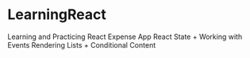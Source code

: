 # LearningReact
Learning and Practicing React
Expense App
React State + Working with Events
Rendering Lists + Conditional Content
